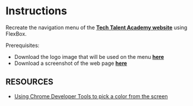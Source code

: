 # Instructions

Recreate the navigation menu of the [**Tech Talent Academy website**](http://techtalentschool.gr/%ce%bc%ce%b1%ce%b8%ce%ae%ce%bc%ce%b1%cf%84%ce%b1/tech-talent-academy/) using FlexBox.

Prerequisites:

- Download the logo image that will be used on the menu [**here**](https://raw.githubusercontent.com/Tech-Talent-School/School-of-Code/master/Front%20End/Assignments/TechTalentAcademyMenu/logo.png)
- Download a screenshot of the web page [**here**](https://raw.githubusercontent.com/Tech-Talent-School/School-of-Code/master/Front%20End/Assignments/TechTalentAcademyMenu/webpage.jpg)

## RESOURCES

- [Using Chrome Developer Tools to pick a color from the screen](https://www.youtube.com/watch?v=Uc4NWHdX114)

